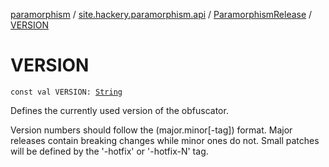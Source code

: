 [paramorphism](../../index.md) / [site.hackery.paramorphism.api](../index.md) / [ParamorphismRelease](index.md) / [VERSION](./-v-e-r-s-i-o-n.md)

# VERSION

`const val VERSION: `[`String`](https://kotlinlang.org/api/latest/jvm/stdlib/kotlin/-string/index.html)

Defines the currently used version of the obfuscator.

Version numbers should follow the (major.minor\[-tag\]) format. Major releases contain breaking changes while minor ones do not.
Small patches will be defined by the '-hotfix' or '-hotfix-N' tag.

